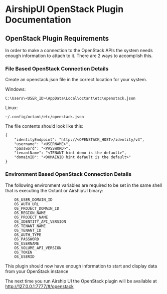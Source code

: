 # AirshipUI OpenStack Plugin Documentation

## OpenStack Plugin Requirements
In order to make a connection to the OpenStack APIs the system needs enough information to attach to it.  There are 2 ways to accomplish this.

### File Based OpenStack Connection Details

Create an openstack.json file in the correct location for your system.

Windows:
```
C:\Users\<USER_ID>\AppData\Local\octant\etc\openstack.json
```

Linux:
```
~/.config/octant/etc/openstack.json
```

The file contents should look like this:
```
{
	"identityEndpoint": "http://<OPENSTACK_HOST>/identity/v3",
	"username": "<USERNAME>",
	"password": "<PASSWORD>",
	"tenantName": "<TENANT hint demo is the default>",
	"domainID": "<DOMAINID hint default is the default>"
}
```

### Environment Based OpenStack Connection Details

The following environment variables are required to be set in the same shell that is executing the Octant or AirshipUI binary:
```
	OS_USER_DOMAIN_ID
	OS_AUTH_URL
	OS_PROJECT_DOMAIN_ID
	OS_REGION_NAME
	OS_PROJECT_NAME
	OS_IDENTITY_API_VERSION
	OS_TENANT_NAME
	OS_TENANT_ID
	OS_AUTH_TYPE
	OS_PASSWORD
	OS_USERNAME
	OS_VOLUME_API_VERSION
	OS_TOKEN
	OS_USERID
```

This plugin should now have enough information to start and display data from your OpenStack instance

The next time you run Airship UI the OpenStack plugin will be available at http://127.0.0.1:7777/#/openstack